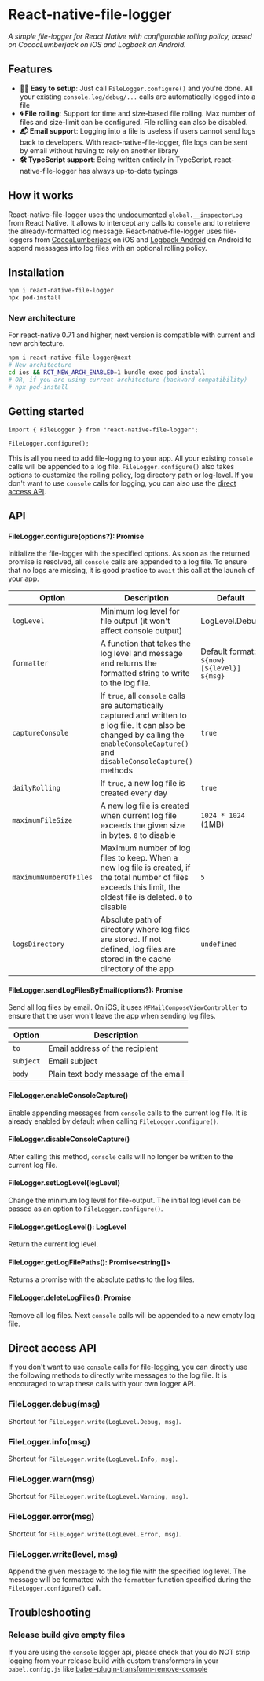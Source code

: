 # React-native-file-logger

_A simple file-logger for React Native with configurable rolling policy, based on CocoaLumberjack on iOS and Logback on Android._

## Features

- **💆‍♂️ Easy to setup**: Just call `FileLogger.configure()` and you're done. All your existing `console.log/debug/...` calls are automatically logged into a file
- **🌀 File rolling**: Support for time and size-based file rolling. Max number of files and size-limit can be configured. File rolling can also be disabled.
- **📬 Email support**: Logging into a file is useless if users cannot send logs back to developers. With react-native-file-logger, file logs can be sent by email without having to rely on another library
- **🛠 TypeScript support**: Being written entirely in TypeScript, react-native-file-logger has always up-to-date typings

## How it works

React-native-file-logger uses the [undocumented](https://github.com/facebook/react-native/blob/3c9e5f1470c91ff8a161d8e248cf0a73318b1f40/Libraries/polyfills/console.js#L433) `global.__inspectorLog` from React Native. It allows to intercept any calls to `console` and to retrieve the already-formatted log message. React-native-file-logger uses file-loggers from [CocoaLumberjack](https://github.com/CocoaLumberjack/CocoaLumberjack) on iOS and [Logback Android](https://github.com/tony19/logback-android) on Android to append messages into log files with an optional rolling policy.

## Installation

```sh
npm i react-native-file-logger
npx pod-install
```

### New architecture

For react-native 0.71 and higher, next version is compatible with current and new architecture.

```sh
npm i react-native-file-logger@next
# New architecture
cd ios && RCT_NEW_ARCH_ENABLED=1 bundle exec pod install
# OR, if you are using current architecture (backward compatibility)
# npx pod-install
```

## Getting started

```
import { FileLogger } from "react-native-file-logger";

FileLogger.configure();
```

This is all you need to add file-logging to your app. All your existing `console` calls will be appended to a log file. `FileLogger.configure()` also takes options to customize the rolling policy, log directory path or log-level. If you don't want to use `console` calls for logging, you can also use the [direct access API](#direct-access-api).

## API

#### FileLogger.configure(options?): Promise

Initialize the file-logger with the specified options. As soon as the returned promise is resolved, all `console` calls are appended to a log file. To ensure that no logs are missing, it is good practice to `await` this call at the launch of your app.

| Option                 | Description                                                                                                                                                                               | Default                                    |
| ---------------------- | ----------------------------------------------------------------------------------------------------------------------------------------------------------------------------------------- | ------------------------------------------ |
| `logLevel`             | Minimum log level for file output (it won't affect console output)                                                                                                                        | LogLevel.Debug                             |
| `formatter`            | A function that takes the log level and message and returns the formatted string to write to the log file.                                                                                | Default format: `${now} [${level}] ${msg}` |
| `captureConsole`       | If `true`, all `console` calls are automatically captured and written to a log file. It can also be changed by calling the `enableConsoleCapture()` and `disableConsoleCapture()` methods | `true`                                     |
| `dailyRolling`         | If `true`, a new log file is created every day                                                                                                                                            | `true`                                     |
| `maximumFileSize`      | A new log file is created when current log file exceeds the given size in bytes. `0` to disable                                                                                           | `1024 * 1024` (1MB)                        |
| `maximumNumberOfFiles` | Maximum number of log files to keep. When a new log file is created, if the total number of files exceeds this limit, the oldest file is deleted. `0` to disable                          | `5`                                        |
| `logsDirectory`        | Absolute path of directory where log files are stored. If not defined, log files are stored in the cache directory of the app                                                             | `undefined`                                |

#### FileLogger.sendLogFilesByEmail(options?): Promise

Send all log files by email. On iOS, it uses `MFMailComposeViewController` to ensure that the user won't leave the app when sending log files.

| Option    | Description                          |
| --------- | ------------------------------------ |
| `to`      | Email address of the recipient       |
| `subject` | Email subject                        |
| `body`    | Plain text body message of the email |

#### FileLogger.enableConsoleCapture()

Enable appending messages from `console` calls to the current log file. It is already enabled by default when calling `FileLogger.configure()`.

#### FileLogger.disableConsoleCapture()

After calling this method, `console` calls will no longer be written to the current log file.

#### FileLogger.setLogLevel(logLevel)

Change the minimum log level for file-output. The initial log level can be passed as an option to `FileLogger.configure()`.

#### FileLogger.getLogLevel(): LogLevel

Return the current log level.

#### FileLogger.getLogFilePaths(): Promise<string[]>

Returns a promise with the absolute paths to the log files.

#### FileLogger.deleteLogFiles(): Promise

Remove all log files. Next `console` calls will be appended to a new empty log file.

## Direct access API

If you don't want to use `console` calls for file-logging, you can directly use the following methods to directly write messages to the log file. It is encouraged to wrap these calls with your own logger API.

### FileLogger.debug(msg)

Shortcut for `FileLogger.write(LogLevel.Debug, msg)`.

### FileLogger.info(msg)

Shortcut for `FileLogger.write(LogLevel.Info, msg)`.

### FileLogger.warn(msg)

Shortcut for `FileLogger.write(LogLevel.Warning, msg)`.

### FileLogger.error(msg)

Shortcut for `FileLogger.write(LogLevel.Error, msg)`.

### FileLogger.write(level, msg)

Append the given message to the log file with the specified log level. The message will be formatted with the `formatter` function specified during the `FileLogger.configure()` call.

## Troubleshooting

### Release build give empty files

If you are using the `console` logger api, please check that you do NOT strip logging from your release build with custom transformers in your `babel.config.js` like [babel-plugin-transform-remove-console](https://github.com/babel/minify/tree/master/packages/babel-plugin-transform-remove-console)
